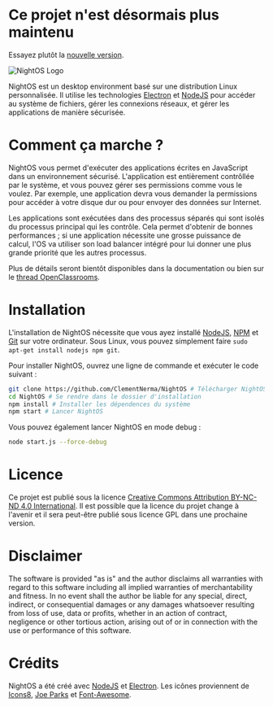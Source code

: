 
# Ce projet n'est désormais plus maintenu

Essayez plutôt la [nouvelle version](https://github.com/ClementNerma/NightOS).

![NightOS Logo](http://i.imgur.com/iRikS7cl.png)

NightOS est un desktop environment basé sur une distribution Linux personnalisée. Il utilise les technologies [Electron](https://github.com/electron/electron) et [NodeJS](https://nodejs.org) pour accéder au système de fichiers, gérer les connexions réseaux, et gérer les applications de manière sécurisée.

# Comment ça marche ?

NightOS vous permet d'exécuter des applications écrites en JavaScript dans un environnement sécurisé. L'application est entièrement contrôllée par le système, et vous pouvez gérer ses permissions comme vous le voulez. Par exemple, une application devra vous demander la permissions pour accéder à votre disque dur ou pour envoyer des données sur Internet.

Les applications sont exécutées dans des processus séparés qui sont isolés du processus principal qui les contrôle. Cela permet d'obtenir de bonnes performances ; si une application nécessite une grosse puissance de calcul, l'OS va utiliser son load balancer intégré pour lui donner une plus grande priorité que les autres processus.

Plus de détails seront bientôt disponibles dans la documentation ou bien sur le [thread OpenClassrooms](https://openclassrooms.com/forum/sujet/desktop-environment-nightos-le-retour).

# Installation

L'installation de NightOS nécessite que vous ayez installé [NodeJS](https://nodejs.org), [NPM](https://npmjs.com) et [Git](https://git-scm.com/) sur votre ordinateur. Sous Linux, vous pouvez simplement faire `sudo apt-get install nodejs npm git`.

Pour installer NightOS, ouvrez une ligne de commande et exécuter le code suivant :

```bash
git clone https://github.com/ClementNerma/NightOS # Télécharger NightOS
cd NightOS # Se rendre dans le dossier d'installation
npm install # Installer les dépendences du système
npm start # Lancer NightOS
```

Vous pouvez également lancer NightOS en mode debug :

```bash
node start.js --force-debug
```

# Licence

Ce projet est publié sous la licence [Creative Commons Attribution BY-NC-ND 4.0 International](https://creativecommons.org/licenses/by-nc-nd/4.0/).
Il est possible que la licence du projet change à l'avenir et il sera peut-être publié sous licence GPL dans une prochaine version.

# Disclaimer

The software is provided "as is" and the author disclaims all warranties
with regard to this software including all implied warranties of
merchantability and fitness. In no event shall the author be liable for
any special, direct, indirect, or consequential damages or any damages
whatsoever resulting from loss of use, data or profits, whether in an action
of contract, negligence or other tortious action, arising out of or in
connection with the use or performance of this software.

# Crédits

NightOS a été créé avec [NodeJS](https://nodejs.org) et [Electron](https://github.com/electron/electron).
Les icônes proviennent de [Icons8](https://icons8.com), [Joe Parks](https://www.flickr.com/people/34450190@N08) et [Font-Awesome](http://fortawesome.github.io/Font-Awesome).
